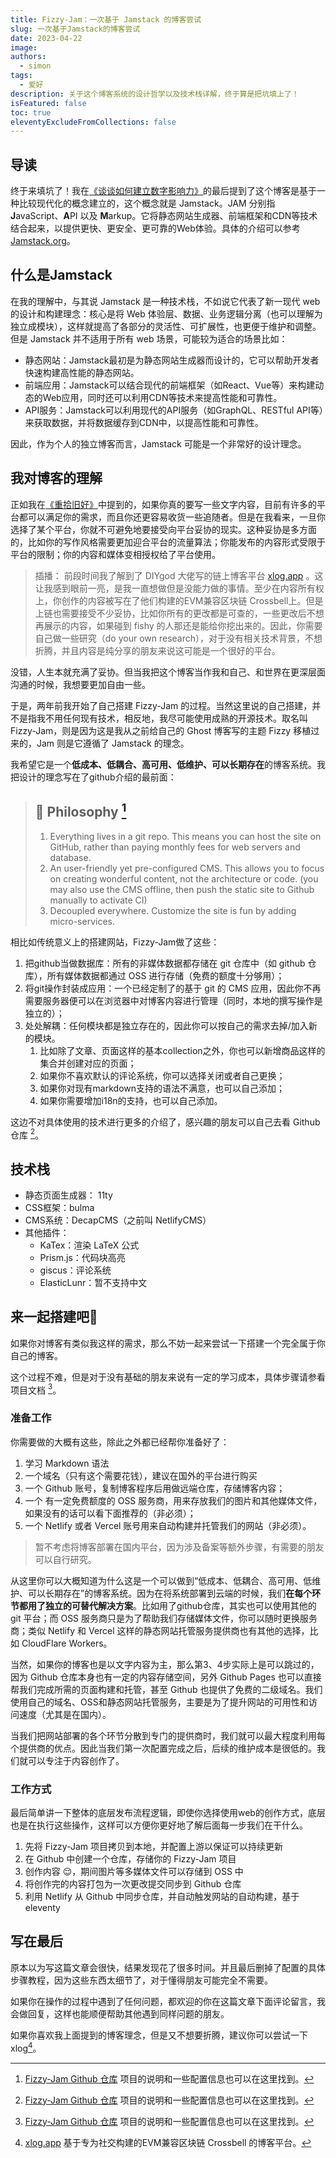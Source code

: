 ```yaml
---
title: Fizzy-Jam：一次基于 Jamstack 的博客尝试
slug: 一次基于Jamstack的博客尝试
date: 2023-04-22
image: 
authors:
  - simon
tags:
  - 爱好
description: 关于这个博客系统的设计哲学以及技术栈详解，终于算是把坑填上了！
isFeatured: false
toc: true
eleventyExcludeFromCollections: false
---
```


## 导读

终于来填坑了！我在[《谈谈如何建立数字影响力》](/post/谈谈如何建立数字影响力/)的最后提到了这个博客是基于一种比较现代化的概念建立的，这个概念就是 Jamstack。JAM 分别指 **J**avaScript、**A**PI 以及 **M**arkup。它将静态网站生成器、前端框架和CDN等技术结合起来，以提供更快、更安全、更可靠的Web体验。具体的介绍可以参考[Jamstack.org](https://jamstack.org/)。

## 什么是Jamstack

在我的理解中，与其说 Jamstack 是一种技术栈，不如说它代表了新一现代 web 的设计和构建理念：核心是将 Web 体验层、数据、业务逻辑分离（也可以理解为独立成模块），这样就提高了各部分的灵活性、可扩展性，也更便于维护和调整。但是 Jamstack 并不适用于所有 web 场景，可能较为适合的场景比如：

* 静态网站：Jamstack最初是为静态网站生成器而设计的，它可以帮助开发者快速构建高性能的静态网站。
* 前端应用：Jamstack可以结合现代的前端框架（如React、Vue等）来构建动态的Web应用，同时还可以利用CDN等技术来提高性能和可靠性。
* API服务：Jamstack可以利用现代的API服务（如GraphQL、RESTful API等）来获取数据，并将数据缓存到CDN中，以提高性能和可靠性。

因此，作为个人的独立博客而言，Jamstack 可能是一个非常好的设计理念。

## 我对博客的理解

正如我在[《重拾旧好》](/post/重拾旧好/)中提到的，如果你真的要写一些文字内容，目前有许多的平台都可以满足你的需求，而且你还更容易收货一些追随者。但是在我看来，一旦你选择了某个平台，你就不可避免地要接受向平台妥协的现实。这种妥协是多方面的，比如你的写作风格需要更加迎合平台的流量算法；你能发布的内容形式受限于平台的限制；你的内容和媒体变相授权给了平台使用。

> 插播：
> 前段时间我了解到了 DIYgod 大佬写的链上博客平台 [xlog.app](https://xlog.app/) 。这让我感到眼前一亮，是我一直想做但是没能力做的事情。至少在内容所有权上，你创作的内容被写在了他们构建的EVM兼容区块链 Crossbell上。但是上链也需要接受不少妥协，比如你所有的更改都是可查的，一些更改后不想再展示的内容，如果碰到 fishy 的人那还是能给你挖出来的。因此，你需要自己做一些研究（do your own research），对于没有相关技术背景，不想折腾，并且内容是纯分享的朋友来说这可能是一个很好的平台。

没错，人生本就充满了妥协。但当我把这个博客当作我和自己、和世界在更深层面沟通的时候，我想要更加自由一些。

于是，两年前我开始了自己搭建 Fizzy-Jam 的过程。当然这里说的自己搭建，并不是指我不用任何现有技术，相反地，我尽可能使用成熟的开源技术。取名叫 Fizzy-Jam，则是因为这是我从之前给自己的 Ghost 博客写的主题 Fizzy 移植过来的，Jam 则是它遵循了 Jamstack 的理念。

我希望它是一个**低成本、低耦合、高可用、低维护、可以长期存在**的博客系统。我把设计的理念写在了github介绍的最前面：

> ## 🤔 Philosophy [^fizzy-jam:github]
>
> 1. Everything lives in a git repo. This means you can host the site on GitHub, rather than paying monthly fees for web servers and database.
> 2. An user-friendly yet pre-configured CMS. This allows you to focus on creating wonderful content, not the architecture or code. (you may also use the CMS offline, then push the static site to Github manually to activate CI)
> 3. Decoupled everywhere. Customize the site is fun by adding micro-services.

相比如传统意义上的搭建网站，Fizzy-Jam做了这些：

1. 把github当做数据库：所有的非媒体数据都存储在 git 仓库中（如 github 仓库），所有媒体数据都通过 OSS 进行存储（免费的额度十分够用）；
2. 将git操作封装成应用：一个已经定制了的基于 git 的 CMS 应用，因此你不再需要服务器便可以在浏览器中对博客内容进行管理（同时，本地的撰写操作是独立的）；
3. 处处解耦：任何模块都是独立存在的，因此你可以按自己的需求去掉/加入新的模块。
   1. 比如除了文章、页面这样的基本collection之外，你也可以新增商品这样的集合并创建对应的页面；
   2. 如果你不喜欢默认的评论系统，你可以选择关闭或者自己更换；
   3. 如果你对现有markdown支持的语法不满意，也可以自己添加；
   4. 如果你需要增加i18n的支持，也可以自己添加。

这边不对具体使用的技术进行更多的介绍了，感兴趣的朋友可以自己去看 Github 仓库 [^fizzy-jam:github]。

## 技术栈

* 静态页面生成器： 11ty
* CSS框架：bulma
* CMS系统：DecapCMS（之前叫 NetlifyCMS）
* 其他插件：
  * KaTex：渲染 LaTeX 公式
  * Prism.js：代码块高亮
  * giscus：评论系统
  * ElasticLunr：暂不支持中文

## 来一起搭建吧🎉

如果你对博客有类似我这样的需求，那么不妨一起来尝试一下搭建一个完全属于你自己的博客。

这个过程不难，但是对于没有基础的朋友来说有一定的学习成本，具体步骤请参看项目文档 [^fizzy-jam:github]。

### 准备工作

你需要做的大概有这些，除此之外都已经帮你准备好了：

1. 学习 Markdown 语法
2. 一个域名（只有这个需要花钱），建议在国外的平台进行购买
3. 一个 Github 账号，复制博客程序后用做远端仓库，存储博客内容；
4. 一个 有一定免费额度的 OSS 服务商，用来存放我们的图片和其他媒体文件，如果没有的话可以看下面推荐的（非必须）；
5. 一个 Netlify 或者 Vercel 账号用来自动构建并托管我们的网站（非必须）。

> 暂不考虑将博客部署在国内平台，因为涉及备案等额外步骤，有需要的朋友可以自行研究。

从这里你可以大概知道为什么这是一个可以做到“低成本、低耦合、高可用、低维护、可以长期存在”的博客系统。因为在将系统部署到云端的时候，我们**在每个环节都用了独立的可替代解决方案**。比如用了github仓库，其实也可以使用其他的 git 平台；而 OSS 服务商只是为了帮助我们存储媒体文件，你可以随时更换服务商；类似 Netlify 和 Vercel 这样的静态网站托管服务提供商也有其他的选择，比如 CloudFlare Workers。

当然，如果你的博客也是以文字内容为主，那么第3、4步实际上是可以跳过的，因为 Github 仓库本身也有一定的内容存储空间，另外 Github Pages 也可以直接帮我们完成所需的页面构建和托管，甚至 Github 也提供了免费的二级域名。我们使用自己的域名、OSS和静态网站托管服务，主要是为了提升网站的可用性和访问速度（尤其是在国内）。

当我们把网站部署的各个环节分散到专门的提供商时，我们就可以最大程度利用每个提供商的优点。因此当我们第一次配置完成之后，后续的维护成本是很低的。我们就可以专注于内容创作了。

### 工作方式

最后简单讲一下整体的底层发布流程逻辑，即使你选择使用web的创作方式，底层也是在执行这些操作，这样可以方便你更好地了解后面每一步我们在干什么。

1. 先将 Fizzy-Jam 项目拷贝到本地，并配置上游以保证可以持续更新
2. 在 Github 中创建一个仓库，存储你的 Fizzy-Jam 项目
3. 创作内容 😌，期间图片等多媒体文件可以存储到 OSS 中
4. 将创作完的内容打包为一次更改提交同步到 Github 仓库
5. 利用 Netlify 从 Github 中同步仓库，并自动触发网站的自动构建，基于eleventy

## 写在最后

原本以为写这篇文章会很快，结果发现花了很多时间。并且最后删掉了配置的具体步骤教程，因为这些东西太细节了，对于懂得朋友可能完全不需要。

如果你在操作的过程中遇到了任何问题，都欢迎的你在这篇文章下面评论留言，我会做回复，这样也能顺便帮助其他遇到同样问题的朋友。

如果你喜欢我上面提到的博客理念，但是又不想要折腾，建议你可以尝试一下xlog[^xlog]。

[^fizzy-jam:github]:[Fizzy-Jam Github 仓库](https://github.com/huangyuzhang/Fizzy-Jam) 项目的说明和一些配置信息也可以在这里找到。
[^xlog]:[xlog.app](https://xlog.app) 基于专为社交构建的EVM兼容区块链 Crossbell 的博客平台。